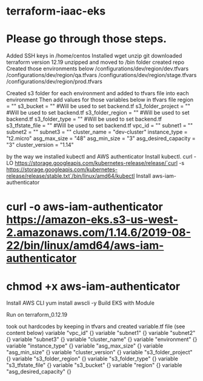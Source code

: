 # terraform-iaac-eks
# Please go through those steps.
Added SSH keys in /home/centos 
Installed wget unzip git 
downloaded terraform version 12.19
unzipped and moved to /bin folder
created repo
Created those environments below
/configurations/dev/region/dev.tfvars
/configurations/dev/region/qa.tfvars
/configurations/dev/region/stage.tfvars
/configurations/dev/region/prod.tfvars

Created s3 folder for each environment and added to tfvars file into each environment
Then add values for those variables below in tfvars file
region = ""
s3_bucket = "" #Will be used to set backend.tf
s3_folder_project = "" #Will be used to set backend.tf
s3_folder_region = "" #Will be used to set backend.tf
s3_folder_type = "" #Will be used to set backend.tf
s3_tfstate_file = "" #Will be used to set backend.tf
vpc_id = ""
subnet1 = ""
subnet2 = ""
subnet3 = ""
cluster_name = "dev-cluster"
instance_type = "t2.micro"
asg_max_size = "48"
asg_min_size = "3"
asg_desired_capacity = "3"
cluster_version = "1.14"

by the way we installed kubectl and AWS authenticator
Install kubectl.
curl -LO https://storage.googleapis.com/kubernetes-release/release/`curl -s https://storage.googleapis.com/kubernetes-release/release/stable.txt`/bin/linux/amd64/kubectl
Install aws-iam-authenticator
# curl -o aws-iam-authenticator https://amazon-eks.s3-us-west-2.amazonaws.com/1.14.6/2019-08-22/bin/linux/amd64/aws-iam-authenticator
# chmod +x aws-iam-authenticator

Install AWS CLI
yum install awscli -y
Build EKS with Module

Run on terraform_0.12.19

took out hardcodes by keeping in tfvars and created variable.tf file (see content below)
variable "vpc_id" {}
variable "subnet1" {}
variable "subnet2" {}
variable "subnet3" {}
variable "cluster_name" {}
variable "environment" {}
variable "instance_type" {}
variable "asg_max_size" {}
variable "asg_min_size" {}
variable "cluster_version" {}
variable "s3_folder_project" {}
variable "s3_folder_region" {}
variable "s3_folder_type" {}
variable "s3_tfstate_file" {}
variable "s3_bucket" {}
variable "region" {}
variable "asg_desired_capacity" {}
